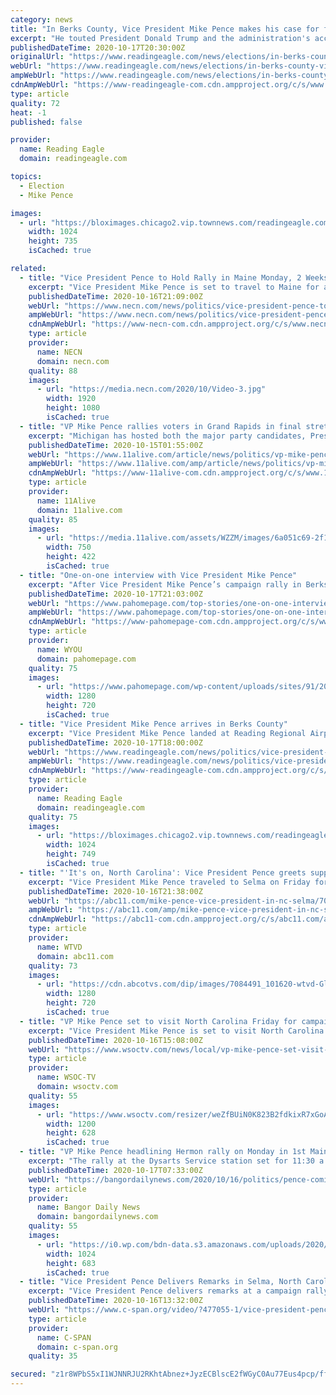 ```yaml
---
category: news
title: "In Berks County, Vice President Mike Pence makes his case for four more years"
excerpt: "He touted President Donald Trump and the administration's accomplishments: \"That's what leadership looks like.\""
publishedDateTime: 2020-10-17T20:30:00Z
originalUrl: "https://www.readingeagle.com/news/elections/in-berks-county-vice-president-mike-pence-makes-his-case-for-four-more-years/article_0b8ff1b8-10ae-11eb-82d7-5b288c979e35.html"
webUrl: "https://www.readingeagle.com/news/elections/in-berks-county-vice-president-mike-pence-makes-his-case-for-four-more-years/article_0b8ff1b8-10ae-11eb-82d7-5b288c979e35.html"
ampWebUrl: "https://www.readingeagle.com/news/elections/in-berks-county-vice-president-mike-pence-makes-his-case-for-four-more-years/article_0b8ff1b8-10ae-11eb-82d7-5b288c979e35.amp.html"
cdnAmpWebUrl: "https://www-readingeagle-com.cdn.ampproject.org/c/s/www.readingeagle.com/news/elections/in-berks-county-vice-president-mike-pence-makes-his-case-for-four-more-years/article_0b8ff1b8-10ae-11eb-82d7-5b288c979e35.amp.html"
type: article
quality: 72
heat: -1
published: false

provider:
  name: Reading Eagle
  domain: readingeagle.com

topics:
  - Election
  - Mike Pence

images:
  - url: "https://bloximages.chicago2.vip.townnews.com/readingeagle.com/content/tncms/assets/v3/editorial/7/63/763bd77c-10b6-11eb-af0d-8bac2b708d58/5f8b527dd74a7.image.jpg?resize=1024%2C735"
    width: 1024
    height: 735
    isCached: true

related:
  - title: "Vice President Pence to Hold Rally in Maine Monday, 2 Weeks Before Election"
    excerpt: "Vice President Mike Pence is set to travel to Maine for a “Make America Great Again” rally next week, in the final stretch of the 2020 presidential campaign. The Trump campaign announced Friday that Pence would be hosting a rally in Hermon at 11:30 a."
    publishedDateTime: 2020-10-16T21:09:00Z
    webUrl: "https://www.necn.com/news/politics/vice-president-pence-to-hold-rally-in-maine-monday-2-weeks-before-election/2336253/"
    ampWebUrl: "https://www.necn.com/news/politics/vice-president-pence-to-hold-rally-in-maine-monday-2-weeks-before-election/2336253/?amp"
    cdnAmpWebUrl: "https://www-necn-com.cdn.ampproject.org/c/s/www.necn.com/news/politics/vice-president-pence-to-hold-rally-in-maine-monday-2-weeks-before-election/2336253/?amp"
    type: article
    provider:
      name: NECN
      domain: necn.com
    quality: 88
    images:
      - url: "https://media.necn.com/2020/10/Video-3.jpg"
        width: 1920
        height: 1080
        isCached: true
  - title: "VP Mike Pence rallies voters in Grand Rapids in final stretch before the election"
    excerpt: "Michigan has hosted both the major party candidates, President Donald Trump and Joe Biden, as well as others connected to their campaigns in recent weeks."
    publishedDateTime: 2020-10-15T01:55:00Z
    webUrl: "https://www.11alive.com/article/news/politics/vp-mike-pence-rallies-voters-in-grand-rapids-in-final-stretch-before-the-election/69-e115fb74-34b3-4e88-832e-b0563a3a3edd"
    ampWebUrl: "https://www.11alive.com/amp/article/news/politics/vp-mike-pence-rallies-voters-in-grand-rapids-in-final-stretch-before-the-election/69-e115fb74-34b3-4e88-832e-b0563a3a3edd"
    cdnAmpWebUrl: "https://www-11alive-com.cdn.ampproject.org/c/s/www.11alive.com/amp/article/news/politics/vp-mike-pence-rallies-voters-in-grand-rapids-in-final-stretch-before-the-election/69-e115fb74-34b3-4e88-832e-b0563a3a3edd"
    type: article
    provider:
      name: 11Alive
      domain: 11alive.com
    quality: 85
    images:
      - url: "https://media.11alive.com/assets/WZZM/images/6a051c69-2f1a-4994-aa31-292d17bab10f/6a051c69-2f1a-4994-aa31-292d17bab10f_750x422.jpg"
        width: 750
        height: 422
        isCached: true
  - title: "One-on-one interview with Vice President Mike Pence"
    excerpt: "After Vice President Mike Pence’s campaign rally in Berks County on Saturday, Eyewitness News spoke one-on-one with the Vice President. The"
    publishedDateTime: 2020-10-17T21:03:00Z
    webUrl: "https://www.pahomepage.com/top-stories/one-on-one-interview-with-vice-president-mike-pence/"
    ampWebUrl: "https://www.pahomepage.com/top-stories/one-on-one-interview-with-vice-president-mike-pence/amp/"
    cdnAmpWebUrl: "https://www-pahomepage-com.cdn.ampproject.org/c/s/www.pahomepage.com/top-stories/one-on-one-interview-with-vice-president-mike-pence/amp/"
    type: article
    provider:
      name: WYOU
      domain: pahomepage.com
    quality: 75
    images:
      - url: "https://www.pahomepage.com/wp-content/uploads/sites/91/2020/10/vlcsnap-2020-10-17-16h53m31s475.png?w=1280"
        width: 1280
        height: 720
        isCached: true
  - title: "Vice President Mike Pence arrives in Berks County"
    excerpt: "Vice President Mike Pence landed at Reading Regional Airport about 1 p.m. and has been speaking to a crowd of about 1,000 supporters. Pence was still on the ground conducting interviews at 2:30 p.m. and it was unclear when he would be setting off for his next stop."
    publishedDateTime: 2020-10-17T18:00:00Z
    webUrl: "https://www.readingeagle.com/news/politics/vice-president-mike-pence-arrives-in-berks-county/article_d563be00-10a1-11eb-ab78-0b3976afd5ed.html"
    ampWebUrl: "https://www.readingeagle.com/news/politics/vice-president-mike-pence-arrives-in-berks-county/article_d563be00-10a1-11eb-ab78-0b3976afd5ed.amp.html"
    cdnAmpWebUrl: "https://www-readingeagle-com.cdn.ampproject.org/c/s/www.readingeagle.com/news/politics/vice-president-mike-pence-arrives-in-berks-county/article_d563be00-10a1-11eb-ab78-0b3976afd5ed.amp.html"
    type: article
    provider:
      name: Reading Eagle
      domain: readingeagle.com
    quality: 75
    images:
      - url: "https://bloximages.chicago2.vip.townnews.com/readingeagle.com/content/tncms/assets/v3/editorial/2/f1/2f1eaf86-10a2-11eb-9cee-2706909b2f7a/5f8b30c8048eb.image.jpg?resize=1024%2C749"
        width: 1024
        height: 749
        isCached: true
  - title: "'It's on, North Carolina': Vice President Pence greets supporters in Selma"
    excerpt: "Vice President Mike Pence traveled to Selma on Friday for a \"Make America Great Again\" event at The Farm at 95. Supporters were lined up well before the 2:30 p.m. event. \"I'm here for one reason and one reason only,"
    publishedDateTime: 2020-10-16T21:38:00Z
    webUrl: "https://abc11.com/mike-pence-vice-president-in-nc-selma/7078972/"
    ampWebUrl: "https://abc11.com/amp/mike-pence-vice-president-in-nc-selma/7078972/"
    cdnAmpWebUrl: "https://abc11-com.cdn.ampproject.org/c/s/abc11.com/amp/mike-pence-vice-president-in-nc-selma/7078972/"
    type: article
    provider:
      name: WTVD
      domain: abc11.com
    quality: 73
    images:
      - url: "https://cdn.abcotvs.com/dip/images/7084491_101620-wtvd-Gloria-5pm-Pence-in-Selma-vid.jpg"
        width: 1280
        height: 720
        isCached: true
  - title: "VP Mike Pence set to visit North Carolina Friday for campaign event"
    excerpt: "Vice President Mike Pence is set to visit North Carolina on Friday for another campaign event, WTVD reported. The event will be held at The Farm at 95 in Selma at 1:30 p.m., but doors will open at 11:30 a."
    publishedDateTime: 2020-10-16T15:08:00Z
    webUrl: "https://www.wsoctv.com/news/local/vp-mike-pence-set-visit-north-carolina-friday-campaign-event/KPCAU2WYX5F3BDFJGBHBWM3U54/"
    type: article
    provider:
      name: WSOC-TV
      domain: wsoctv.com
    quality: 55
    images:
      - url: "https://www.wsoctv.com/resizer/weZfBUiN0K823B2fdkixR7xGoAQ=/1200x628/cloudfront-us-east-1.images.arcpublishing.com/cmg/23PKWX22FQ5XKKKYT7SOUCDWB4.jpg"
        width: 1200
        height: 628
        isCached: true
  - title: "VP Mike Pence headlining Hermon rally on Monday in 1st Maine visit"
    excerpt: "The rally at the Dysarts Service station set for 11:30 a.m. is among at least two stops Pence will make on Monday."
    publishedDateTime: 2020-10-17T07:33:00Z
    webUrl: "https://bangordailynews.com/2020/10/16/politics/pence-coming-to-maine-on-monday/"
    type: article
    provider:
      name: Bangor Daily News
      domain: bangordailynews.com
    quality: 55
    images:
      - url: "https://i0.wp.com/bdn-data.s3.amazonaws.com/uploads/2020/10/Election-2020-Pence-2.jpg?fit=1024%2C683&#038;ssl=1"
        width: 1024
        height: 683
        isCached: true
  - title: "Vice President Pence Delivers Remarks in Selma, North Carolina"
    excerpt: "Vice President Pence delivers remarks at a campaign rally in Selma, North Carolina. President Trump delivered remarks at a campaign rally in Greenville, NC, less than three weeks before Election Day and on the first"
    publishedDateTime: 2020-10-16T13:32:00Z
    webUrl: "https://www.c-span.org/video/?477055-1/vice-president-pence-delivers-remarks-selma-north-carolina"
    type: article
    provider:
      name: C-SPAN
      domain: c-span.org
    quality: 35

secured: "z1r8WPbS5xI1WJNNRJU2RKhtAbnez+JyzECBlscE2fWGyC0Au77Eus4pcp/ffxbQWTqe0DoQO0XWCFz13ZnYql+11KPtp/GjtFT2jkmMhNbszm9Pr4DZmy85NyDGPDyOSQEDjBaXBYRlFEBdsoeOX3eSMLSXmMp3n6ABoAcf9a/MlxIJWzjGYWx57Bs9Kcpf1rIy6sePjhl4OI0hbxauZjYgtHG74gek9XsWn5LFUNuSq0DOI+dNdk6PntvLJtSrRgJaPRJBvSi6QUWLufmg0yYYdGBOpKn9ck9b5HU7WPAJrfZibDK0RsIg7vaRWiUrD5EQy0UgvAwSjR1Qk+o2Mr4cmS9LM2RE168TbmVHn20=;x/gUt5P41f4+S3D45puFQQ=="
---
```


